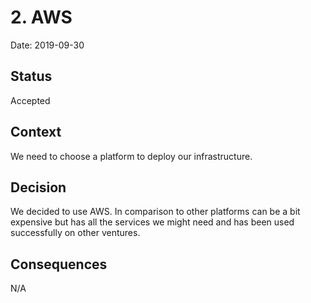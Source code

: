 # 2. AWS

Date: 2019-09-30

## Status

Accepted

## Context

We need to choose a platform to deploy our infrastructure.

## Decision

We decided to use AWS. In comparison to other platforms can be a bit
expensive but has all the services we might need and has been used
successfully on other ventures.

## Consequences

N/A
